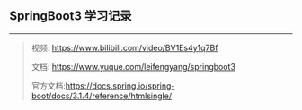 ## SpringBoot3 学习记录

___

> 视频: https://www.bilibili.com/video/BV1Es4y1q7Bf
>
> 文档: https://www.yuque.com/leifengyang/springboot3
>
> 官方文档:https://docs.spring.io/spring-boot/docs/3.1.4/reference/htmlsingle/
